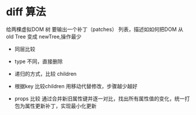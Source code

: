 # diff 算法
给两棵虚拟DOM 树
要输出一个补丁（patches） 列表，描述如如何把DOM 从 old Tree 变成 newTree,操作最少

- 同层比较
- type 不同，直接删除
- 递归的方式，比较 children 
- 根据key 比较children 用移动代替修改，步骤越少越好


- props 比较
通过合并新旧属性键并逐一对比，找出所有属性值的变化，统一打包为属性更新补丁，实现最小化更新
